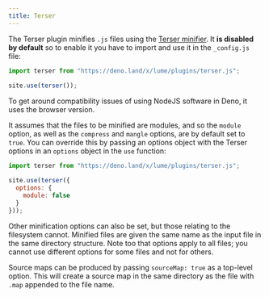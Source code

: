 ```yaml
---
title: Terser
---
```


The Terser plugin minifies `.js` files using the [Terser minifier](https://terser.org/). It **is disabled by default** so to enable it you have to import and use it in the `_config.js` file:

```js
import terser from "https://deno.land/x/lume/plugins/terser.js";
  
site.use(terser());
```

To get around compatibility issues of using NodeJS software in Deno, it uses the browser version.

It assumes that the files to be minified are modules, and so the `module` option, as well as the `compress` and `mangle` options, are by default set to `true`. You can override this by passing an options object with the Terser options in an `options` object in the `use` function:

```js
import terser from "https://deno.land/x/lume/plugins/terser.js";

site.use(terser({
  options: {
    module: false
  }
}));
```

Other minification options can also be set, but those relating to the filesystem cannot. Minified files are given the same name as the input file in the same directory structure. Note too that options apply to all files; you cannot use different options for some files and not for others.

Source maps can be produced by passing `sourceMap: true` as a top-level option. This will create a source map in the same directory as the file with `.map` appended to the file name.
